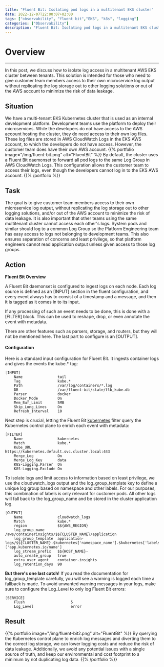 ```yaml
---
title: "Fluent Bit: Isolating pod logs in a multitenant EKS cluster"
date: 2022-12-07T22:00:07+02:00
tags: ["observability", "fluent bit","EKS", "k8s", "logging"]
categories: ["Observability"]
description: "Fluent Bit: Isolating pod logs in a multitenant EKS cluster"
---
```


# Overview
----

In this post, we discuss how to isolate log access in a multitenant AWS EKS cluster between tenants. This solution is intended for those who need to give customer team members access to their own microservice log output without replicating the log storage out to other logging solutions or out of the AWS account to minimize the risk of data leakage.


## Situation

We have a multi-tenant EKS Kubernetes cluster that is used as an internal development platform. Development teams use the platform to deploy their microservices. While the developers do not have access to the AWS account hosting the cluster, they do need access to their own log files. These log files are stored in AWS CloudWatch Logs in the EKS AWS account, to which the developers do not have access. However, the customer team does have their own AWS account.
{{% portfolio image="/img/fluent-bit.png" alt="FluentBit" %}}
By default, the cluster uses a Fluent Bit daemonset to forward all pod logs to the same Log Group in AWS CloudWatch Logs. This configuration allows the customer team to access their logs, even though the developers cannot log in to the EKS AWS account.
{{% /portfolio %}}

## Task

The goal is to give customer team members access to their own microservice log output, without replicating the log storage out to other logging solutions, and/or out of the AWS account to minimize the risk of data leakage. It is also important that other teams using the same multitenant cluster cannot access each other's logs. System pods and similar should log to a common Log Group so the Platform Engineering team has easy access to logs not belonging to development teams. This also ensures separation of concerns and least privilege, so that platform engineers cannot read application output unless given access to those log groups.

## Action

**Fluent Bit Overview**

A Fluent Bit daemonset is configured to ingest logs on each node. Each log source is defined as an [INPUT] section in the fluent configuration, and every event always has to consist of a timestamp and a message, and then it is tagged as it comes in to its input.

If any processing of such an event needs to be done, this is done with a [FILTER] block. This can be used to reshape, drop, or even annotate the event with metadata.

There are other features such as parsers, storage, and routers, but they will not be mentioned here. The last part to configure is an [OUTPUT].

#### Configuration

Here is a standard input configuration for Fluent Bit. It ingests container logs and gives the events the kube.* tag:

```
[INPUT]
    Name                tail
    Tag                 kube.*
    Path                /var/log/containers/*.log
    DB                  /var/fluent-bit/state/flb_kube.db
    Parser              docker
    Docker_Mode         On
    Mem_Buf_Limit       5MB
    Skip_Long_Lines     On
    Refresh_Interval    10
```

Next step is crucial, letting the Fluent Bit [kubernetes](https://docs.fluentbit.io/manual/pipeline/filters/kubernetes) filter query the Kubernetes control plane to enrich each event with metadata:

```
[FILTER]
    Name                kubernetes
    Match               kube.*
    Kube_URL            https://kubernetes.default.svc.cluster.local:443
    Merge_Log           On
    Merge_Log_Key       data
    K8S-Logging.Parser  On
    K8S-Logging.Exclude On
```

To isolate logs and limit access to information based on least privilege, we use the cloudwatch_logs output and the log_group_template key to define a unique log group based on namespace and other labels. For our purposes, this combination of labels is only relevant for customer pods. All other logs will fall back to the log_group_name and be stored in the cluster application log.
```
[OUTPUT]
    Name                cloudwatch_logs
    Match               kube.*
    region              $${AWS_REGION}
    log_group_name      /aws/containerinsights/$${CLUSTER_NAME}/application
    log_group_template  application-logs/$${CLUSTER_NAME}.$kubernetes['namespace_name'].$kubernetes['labels']['app.kubernetes.io/name']
    log_stream_prefix   $${HOST_NAME}-
    auto_create_group   true
    extra_user_agent    container-insights
    log_retention_days  90
```

__But there's one last catch!__ If you read the documentation for log_group_template carefully, you will see a warning is logged each time a fallback is made. To avoid unwanted warning messages in your logs, make sure to configure the Log_Level to only log Fluent Bit errors:
```
[SERVICE]
    Flush                     5
    Log_Level                 error
```

## Result

{{% portfolio image="/img/fluent-bit2.png" alt="FluentBit" %}}
By querying the Kubernetes control plane to enrich log messages and diverting them to the correct log storage, we can lower logging costs and reduce the risk of data leakage. Additionally, we avoid any potential issues with a single source of truth, and keep our environmental and cost footprint to a minimum by not duplicating log data.
{{% /portfolio %}}
